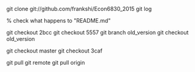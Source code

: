 

git clone git://github.com/frankshi/Econ6830_2015
git log

% check what happens to "README.md"


git checkout 2bcc
git checkout 5557
git branch old_version
git checkout old_version


git checkout master
git checkout 3caf


git pull
git remote
git pull origin


